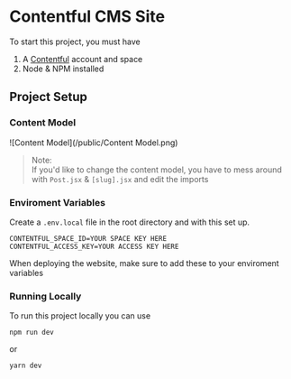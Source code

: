 # Contentful CMS Site

To start this project, you must have

1. A [Contentful](https://contentful.com) account and space
2. Node & NPM installed

## Project Setup

### Content Model

![Content Model](/public/Content Model.png)

> Note:  
> If you'd like to change the content model, you have to mess around with `Post.jsx` & `[slug].jsx` and edit the imports

### Enviroment Variables

Create a `.env.local` file in the root directory and with this set up.

```
CONTENTFUL_SPACE_ID=YOUR SPACE KEY HERE
CONTENTFUL_ACCESS_KEY=YOUR ACCESS KEY HERE
```

When deploying the website, make sure to add these to your enviroment variables

### Running Locally

To run this project locally you can use

`npm run dev`

or

`yarn dev`
